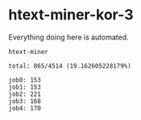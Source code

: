 # htext-miner-kor-3

Everything doing here is automated.

```
htext-miner

total: 865/4514 (19.162605228179%)

job0: 153
job1: 153
job2: 221
job3: 168
job4: 170
```